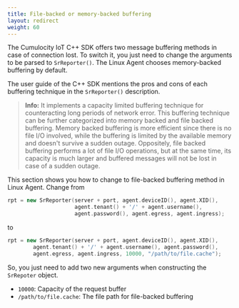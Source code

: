 ```yaml
---
title: File-backed or memory-backed buffering
layout: redirect
weight: 60
---
```


The Cumulocity IoT C++ SDK offers two message buffering methods in case of connection lost. To switch it, you just need to change the arguments to be parsed to `SrReporter()`. The Linux Agent chooses memory-backed buffering by default.

The user guide of the  C++ SDK mentions the pros and cons of each buffering technique in the `SrReporter()` description.

  >**Info:** It implements a capacity limited buffering technique for counteracting long periods of network error. This buffering technique can be further categorized into memory backed and file backed buffering. Memory backed buffering is more efficient since there is no file I/O involved, while the buffering is limited by the available memory and doesn't survive a sudden outage. Oppositely, file backed buffering performs a lot of file I/O operations, but at the same time, its capacity is much larger and buffered messages will not be lost in case of a sudden outage.

This section shows you how to change to file-backed buffering method in Linux Agent. Change from

```cpp
rpt = new SrReporter(server + port, agent.deviceID(), agent.XID(),
                     agent.tenant() + '/' + agent.username(),
                     agent.password(), agent.egress, agent.ingress);
```

to

```cpp
rpt = new SrReporter(server + port, agent.deviceID(), agent.XID(),
        agent.tenant() + '/' + agent.username(), agent.password(),
        agent.egress, agent.ingress, 10000, "/path/to/file.cache");
```

So, you just need to add two new arguments when constructing the `SrRepoter` object.
- `10000`: Capacity of the request buffer
- `/path/to/file.cache`: The file path for file-backed buffering
